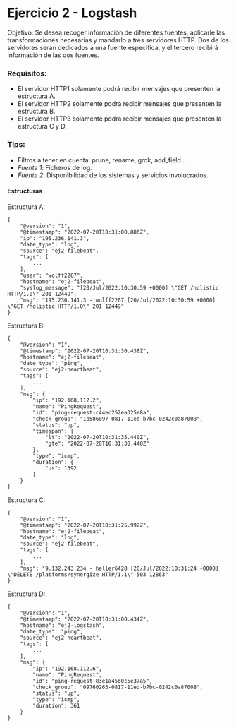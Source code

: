 # Ejercicio 2 - Logstash

Objetivo: Se desea recoger información de diferentes fuentes, aplicarle las transformaciones necesarias y mandarlo a tres servidores HTTP. Dos de los servidores serán dedicados a una fuente especifica, y el tercero recibirá información de las dos fuentes. 

### Requisitos: 
- El servidor HTTP1 solamente podrá recibir mensajes que presenten la estructura A.
- El servidor HTTP2 solamente podrá recibir mensajes que presenten la estructura B.
- El servidor HTTP3 solamente podrá recibir mensajes que presenten la estructura C y D.

### Tips:
- Filtros a tener en cuenta: prune, rename, grok, add_field...
- _Fuente 1_: Ficheros de log.
- _Fuente 2_: Disponibilidad de los sistemas y servicios involucrados.

#### Estructuras

Estructura A:
```
{
    "@version": "1",
    "@timestamp": "2022-07-20T10:31:00.886Z",
    "ip": "195.236.141.3",
    "date_type": "log",
    "source": "ej2-filebeat",
    "tags": [
        ...
    ],
    "user": "wolff2267",
    "hostname": "ej2-filebeat",
    "syslog_message": "[20/Jul/2022:10:30:59 +0000] \"GET /holistic HTTP/1.0\" 201 12449",
    "msg": "195.236.141.3 - wolff2267 [20/Jul/2022:10:30:59 +0000] \"GET /holistic HTTP/1.0\" 201 12449"
}
```

Estructura B:
```
{
    "@version": "1",
    "@timestamp": "2022-07-20T10:31:30.438Z",
    "hostname": "ej2-filebeat",
    "date_type": "ping",
    "source": "ej2-heartbeat",
    "tags": [
        ...
    ],
    "msg": {
        "ip": "192.168.112.2",
        "name": "PingRequest",
        "id": "ping-request-c44ec252ea325e8a",
        "check_group": "1b586097-0817-11ed-b7bc-0242c0a87008",
        "status": "up",
        "timespan": {
            "lt": "2022-07-20T10:31:35.440Z",
            "gte": "2022-07-20T10:31:30.440Z"
        },
        "type": "icmp",
        "duration": {
            "us": 1392
        }
    }
}
```

Estructura C:
```
{
    "@version": "1",
    "@timestamp": "2022-07-20T10:31:25.992Z",
    "hostname": "ej2-filebeat",
    "date_type": "log",
    "source": "ej2-filebeat",
    "tags": [
        ...
    ],
    "msg": "9.132.243.234 - heller6428 [20/Jul/2022:10:31:24 +0000] \"DELETE /platforms/synergize HTTP/1.1\" 503 12863"
}
```

Estructura D:
```
{
    "@version": "1",
    "@timestamp": "2022-07-20T10:31:00.434Z",
    "hostname": "ej2-logstash",
    "date_type": "ping",
    "source": "ej2-heartbeat",
    "tags": [
        ...
    ],
    "msg": {
        "ip": "192.168.112.6",
        "name": "PingRequest",
        "id": "ping-request-83e1a4560c5e37a5",
        "check_group": "09760263-0817-11ed-b7bc-0242c0a87008",
        "status": "up",
        "type": "icmp",
        "duration": 361
    }
}
```


